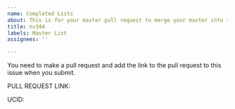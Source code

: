 ```yaml
---
name: Completed Lists
about: This is for your master pull request to merge your master into this repo.
title: nv344
labels: Master List
assignees: ''

---
```


You need to make a pull request and add the link to the pull request to this issue when you submit.  

PULL REQUEST LINK:

UCID:
